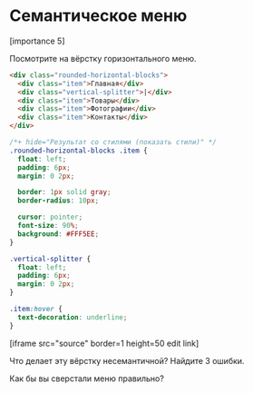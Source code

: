 # Семантическое меню

[importance 5]

Посмотрите на вёрстку горизонтального меню.

```html
<div class="rounded-horizontal-blocks">
  <div class="item">Главная</div>
  <div class="vertical-splitter">|</div>
  <div class="item">Товары</div>
  <div class="item">Фотографии</div>
  <div class="item">Контакты</div>
</div>
```



```css
/*+ hide="Результат со стилями (показать стили)" */
.rounded-horizontal-blocks .item {
  float: left;
  padding: 6px;
  margin: 0 2px;

  border: 1px solid gray;
  border-radius: 10px;

  cursor: pointer;
  font-size: 90%;
  background: #FFF5EE;
}

.vertical-splitter {
  float: left;
  padding: 6px;
  margin: 0 2px;
}

.item:hover {
  text-decoration: underline;
}
```

[iframe src="source" border=1 height=50 edit link]

Что делает эту вёрстку несемантичной? Найдите 3 ошибки.

Как бы вы сверстали меню правильно?

